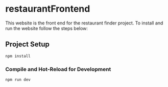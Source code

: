 # restaurantFrontend

This website is the front end for the restaurant finder project. To install and run the website
follow the steps below:

## Project Setup

```sh
npm install
```

### Compile and Hot-Reload for Development

```sh
npm run dev
```
